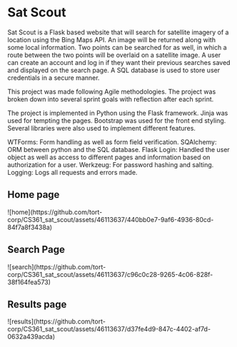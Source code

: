 <h1> Sat Scout </h1>

Sat Scout is a Flask based website that will search for satellite imagery of a location using the Bing Maps API. An image will be returned along with some local information. Two points can be searched for as well, in which a route between the two points will be overlaid on a satellite image. A user can create an account and log in if they want their previous searches saved and displayed on the search page. A SQL database is used to store user credentials in a secure manner. 

This project was made following Agile methodologies. The project was broken down into several sprint goals with reflection after each sprint.  

The project is implemented in Python using the Flask framework. Jinja was used for tempting the pages. Bootstrap was used for the front end styling. Several libraries were also used to implement different features. 

WTForms: Form handling as well as form field verification. 
SQAlchemy: ORM between python and the SQL database.
Flask Login: Handled the user object as well as access to different pages and information based on authorization for a user. 
Werkzeug: For password hashing and salting. 
Logging: Logs all requests and errors made.

<h2>Home page</h2>
![home](https://github.com/tort-corp/CS361_sat_scout/assets/46113637/440bb0e7-9af6-4936-80cd-84f7a8f3438a)

<h2>Search Page</h2>
![search](https://github.com/tort-corp/CS361_sat_scout/assets/46113637/c96c0c28-9265-4c06-828f-38f164fea573)

<h2>Results page</h2>
![results](https://github.com/tort-corp/CS361_sat_scout/assets/46113637/d37fe4d9-847c-4402-af7d-0632a439acda)


